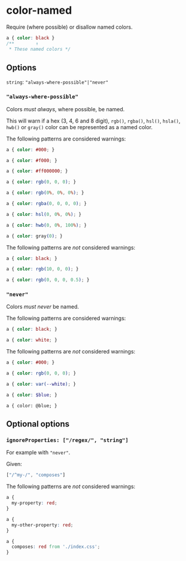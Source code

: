 # color-named

Require (where possible) or disallow named colors.

```css
a { color: black }
/**        ↑
 * These named colors */
```

## Options

`string`: `"always-where-possible"|"never"`

### `"always-where-possible"`

Colors *must always*, where possible, be named.

This will warn if a hex (3, 4, 6 and 8 digit), `rgb()`, `rgba()`, `hsl()`, `hsla()`, `hwb()` or `gray()` color can be represented as a named color.

The following patterns are considered warnings:

```css
a { color: #000; }
```

```css
a { color: #f000; }
```

```css
a { color: #ff000000; }
```

```css
a { color: rgb(0, 0, 0); }
```

```css
a { color: rgb(0%, 0%, 0%); }
```

```css
a { color: rgba(0, 0, 0, 0); }
```

```css
a { color: hsl(0, 0%, 0%); }
```

```css
a { color: hwb(0, 0%, 100%); }
```

```css
a { color: gray(0); }
```

The following patterns are *not* considered warnings:

```css
a { color: black; }
```

```css
a { color: rgb(10, 0, 0); }
```

```css
a { color: rgb(0, 0, 0, 0.5); }
```

### `"never"`

Colors *must never* be named.

The following patterns are considered warnings:

```css
a { color: black; }
```

```css
a { color: white; }
```

The following patterns are *not* considered warnings:

```css
a { color: #000; }
```

```css
a { color: rgb(0, 0, 0); }
```

```css
a { color: var(--white); }
```

```scss
a { color: $blue; }
```

```less
a { color: @blue; }
```

## Optional options

### `ignoreProperties: ["/regex/", "string"]`

For example with `"never"`.

Given:

```js
["/^my-/", "composes"]
```

The following patterns are *not* considered warnings:

```css
a {
  my-property: red;
}
```

```css
a {
  my-other-property: red;
}
```

```css
a {
  composes: red from './index.css';
}
```
